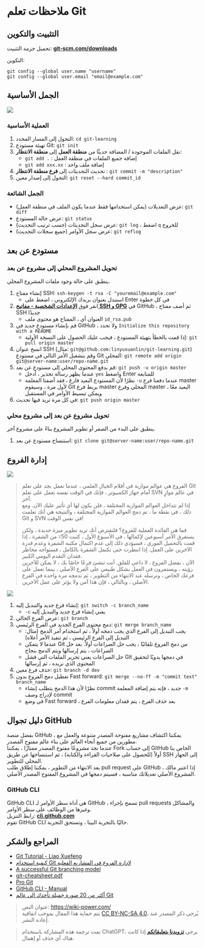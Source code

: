# ملاحظات تعلم Git

## التثبيت والتكوين

تحميل حزمة التثبيت: [**git-scm.com/downloads**](https://git-scm.com/downloads)

التكوين:

```shell
git config --global user.name "username"
git config --global user.email "email@example.com"
```

## الجمل الأساسية

![](https://wiki-media-1253965369.cos.ap-guangzhou.myqcloud.com/img/20200216204934.png)

### العملية الأساسية

1. التحول إلى المسار المحدد: `cd git-learning`
2. تهيئة مستودع Git: `git init`
3. نقل الملفات الموجودة / المضافة حديثًا من **منطقة العمل** إلى **منطقة الانتظار**:
   - `git add .` : إضافة جميع الملفات في منطقة العمل
   - `git add xxx.xx` : إضافة ملف واحد
4. تحديث التحديثات إلى **فرع منطقة الانتظار** : `git commit -m "description"`
5. التحول إلى إصدار معين: `git reset --hard commit_id`

### الجمل الشائعة

- عرض التعديلات (يمكن استخدامها فقط عندما يكون الملف في منطقة العمل): `git diff`
- عرض حالة المستودع: `git status`
- عرض سجل التحديثات (حسب ترتيب التحديث): `git log` ، اضغط `q` للخروج
- عرض سجل الأوامر (جميع سجلات التحديث): `git reflog`

## مستودع عن بعد

### تحويل المشروع المحلي إلى مشروع عن بعد

ينطبق على حالة وجود ملفات المشروع المحلي.

1. إنشاء مفتاح SSH: `ssh-keygen -t rsa -C "youremail@example.com"`
   - استبدل بعنوان بريدك الإلكتروني ، اضغط على Enter في كل خطوة
2. انقر فوق [**الإعدادات الشخصية - مفاتيح SSH و GPG**](https://github.com/settings/keys) في GitHub ، ثم أضف مفتاح SSH جديدًا
   - العنوان أي ، المفتاح هو محتوى ملف `id_rsa.pub`
3. قم بإنشاء مستودع جديد في GitHub ، ولا تحدد `Initialize this repository with a README`
   - إذا قمت بالخطأ بتهيئة المستودع ، فيجب عليك الحصول على النسخة الأولية: `git pull origin master`
4. انسخ عنوان SSH (مثال: `git@github.com:linyuxuanlin/git-learning.git`) وقم بتشغيل الأمر التالي في مستودع Git المحلي: `git remote add origin git@server-name:user/repo-name.git`
5. قم بدفع المحتوى المحلي إلى مستودع عن بعد: `git push -u origin master`
   - عندما يظهر رسالة تحذير ، أدخل `yes` واضغط Enter للمتابعة
   - نظرًا لأن المستودع البعيد فارغ ، فقد أضفنا المعلمة `-u` عندما دفعنا فرع master لأول مرة ، وسيقوم Git بربط فرع master المحلي وفرع master البعيد معًا ، ويمكن تبسيط الأوامر في المستقبل
6. في كل مرة تريد فيها تحديث: `git push origin master`

### تحويل مشروع عن بعد إلى مشروع محلي

ينطبق على البدء من الصفر أو تطوير المشروع بناءً على مشروع آخر.

1. استنساخ مستودع عن بعد: `git clone git@server-name:user/repo-name.git`

## إدارة الفروع

![](https://wiki-media-1253965369.cos.ap-guangzhou.myqcloud.com/img/20200217195056.png)

> الفروع هي عوالم موازية في أفلام الخيال العلمي ، عندما تعمل بجد على تعلم Git أمام جهاز الكمبيوتر ، فإنك في الوقت نفسه تعمل على تعلم SVN في عالم موازٍ آخر.  
> إذا لم تتداخل العوالم الموازية المختلفة ، فلن يكون لها أي تأثير عليك الآن. ومع ذلك ، في نقطة ما ، تم دمج العوالم الموازية المختلفة ، والنتيجة هي أنك تعلمت Git و SVN في نفس الوقت!
>
> فما هي الفائدة العملية للفروع؟ فلنفترض أنك تريد تطوير ميزة جديدة ، ولكن يستغرق الأمر أسبوعين لإكمالها ، في الأسبوع الأول ، كتبت 50٪ من الشفرة ، إذا قمت بالتحميل الفوري ، فسيؤدي ذلك إلى عدم اكتمال مكتبة الشفرة وعدم قدرة الآخرين على العمل. إذا انتظرت حتى تكتمل الشفرة بالكامل ، فستواجه مخاطر فقدان التقدم اليومي الكبير.  
> الآن ، بفضل الفروع ، لا داعي للقلق. أنت تنشئ فرعًا خاصًا بك ، لا يمكن للآخرين رؤيته ، ويستمرون في العمل بشكل طبيعي على الفرع الأصلي ، بينما تعمل على فرعك الخاص ، وترسله عند الانتهاء من التطوير ، ثم تدمجه مرة واحدة في الفرع الأصلي ، وبالتالي ، فإن هذا آمن ولا يؤثر على عمل الآخرين.

![](https://wiki-media-1253965369.cos.ap-guangzhou.myqcloud.com/img/20200217202649.png)

1. إنشاء فرع جديد والتبديل إليه: `git switch -c branch_name`
   - `-c` يعني إنشاء فرع جديد والتبديل إليه
2. عرض الفرع الحالي: `git branch`
3. دمج محتوى الفرع الجديد في الفرع الرئيسي: `git merge branch_name`
   - يجب التبديل إلى الفرع الذي يجب دمجه أولاً ، ثم استخدام أمر الدمج (مثال: التبديل إلى الفرع الرئيسي ، ثم تنفيذ الأمر أعلاه)
   - عندما لا يتمكن Git من دمج الفروع تلقائيًا ، يجب حل الصراعات أولاً. بعد حل الصراعات ، يتم إرسالها ويتم الدمج بنجاح
   - حل الصراعات يعني تحرير الملفات التي فشل Git في دمجها يدويًا لتحقيق المحتوى الذي نريده ، ثم إرسالها
4. حذف فرع معين: `git branch -d dev`
5. تعطيل دمج الفروع بدون Fast forward: `git merge --no-ff -m "commit text" branch_name`
   - نظرًا لأن هذا الدمج يتطلب إنشاء commit جديد ، فإنه يتم إضافة المعلمة `-m` لإدراج وصف commit
   - في وضع Fast forward ، بعد حذف الفرع ، يتم فقدان معلومات الفرع

## دليل تجوال GitHub

بفضل منصة GitHub ، يمكننا اكتشاف مشاريع مفتوحة المصدر متنوعة والعمل مع مطورين من جميع أنحاء العالم على بناء عالم مفتوح المصدر.  
عندما نجد مشروعًا مفتوح المصدر ممتازًا ، يمكننا Fork إلى حساب GitHub الخاص بنا أولاً (للحصول على صلاحيات القراءة والكتابة) ، ثم استنساخها عن طريق SSH إلى الجهاز المحلي للتطوير.  
بعد الانتهاء من التطوير ، يمكننا إطلاق طلب pull request على GitHub ، إذا اعتبر مالك المشروع الأصلي تعديلاتك مناسبة ، فسيتم دمجها في المشروع المفتوح المصدر الأصلي.

### GitHub CLI

GitHub CLI هي أداة سطر الأوامر لـ GitHub ، تسمح بإجراء pull requests والمشاكل وغيرها من الوظائف على سطر الأوامر.  
رابط التنزيل: [**cli.github.com**](https://cli.github.com/)  
تقوم GitHub CLI حاليًا بالتجربة البيتا ، وتستحق التجربة.

## المراجع والشكر

- [Git Tutorial - Liao Xuefeng](https://www.liaoxuefeng.com/wiki/896043488029600)
- [كيفية استخدام Git لإدارة الفروع في المشاريع الفعلية](https://blog.csdn.net/ShuSheng0007/article/details/80791849)
- [A successful Git branching model](https://nvie.com/posts/a-successful-git-branching-model/)
- [git-cheatsheet.pdf](https://github.com/linyuxuanlin/File-host/blob/main/software-development/git-cheatsheet.pdf)
- [Pro Git](https://git-scm.com/book/zh/v2)
- [GitHub CLI - Manual](https://cli.github.com/manual/)
- [أكثر من 20 صورة جميلة تأخذك إلى عالم Git](https://mp.weixin.qq.com/s/oTtMQFEI9J5ymqt6SQ0PFg)

> عنوان النص: <https://wiki-power.com/>  
> يتم حماية هذا المقال بموجب اتفاقية [CC BY-NC-SA 4.0](https://creativecommons.org/licenses/by/4.0/deed.zh)، يُرجى ذكر المصدر عند إعادة النشر.

> تمت ترجمة هذه المشاركة باستخدام ChatGPT، يرجى [**تزويدنا بتعليقاتكم**](https://github.com/linyuxuanlin/Wiki_MkDocs/issues/new) إذا كانت هناك أي حذف أو إهمال.
